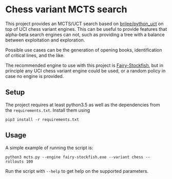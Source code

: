 # Chess variant MCTS search

This project provides an MCTS/UCT search based on [brilee/python_uct](https://github.com/brilee/python_uct) on top of UCI chess variant engines. This can be useful to provide features that alpha-beta search engines can not, such as providing a tree with a balance between exploitation and exploration.

Possible use cases can be the generation of opening books, identification of critical lines, and the like.

The recommended engine to use with this project is [Fairy-Stockfish](https://github.com/ianfab/Fairy-Stockfish), but in principle any UCI chess variant engine could be used, or a random policy in case no engine is provided.

## Setup
The project requires at least python3.5 as well as the dependencies from the `requirements.txt`. Install them using
```
pip3 install -r requirements.txt
```

## Usage
A simple example of running the script is:
```
python3 mcts.py --engine fairy-stockfish.exe --variant chess --rollouts 100
```
Run the script with `--help` to get help on the supported parameters.
